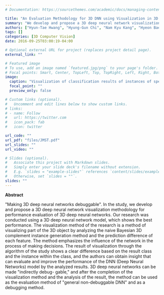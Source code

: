 ```yaml
---
# Documentation: https://sourcethemes.com/academic/docs/managing-content/

title: "An Evaluation Methodology for 3D DNN using Visualization in 3D Data Classification"
summary: "We develop and propose a 3D deep neural network visualization methodology for performance evaluation of 3D deep neural networks."
authors: ["Hyun-Tae Hwang", "Hyung-Gun Chi", "Nam Kyu Kang", "Hyeon Bae Kong", "Jiaqi Lu", "Hyungseok Ohk", "Soo-Hong Lee"]
tags: []
categories: [3D Computer Vision]
date: 2016-09-25T03:00:19-04:00

# Optional external URL for project (replaces project detail page).
external_link: ""

# Featured image
# To use, add an image named `featured.jpg/png` to your page's folder.
# Focal points: Smart, Center, TopLeft, Top, TopRight, Left, Right, BottomLeft, Bottom, BottomRight.
image:
  caption: "Visualization of classification results of instances of specific classes (with ID on ShapeNet)"
  focal_point: ""
  preview_only: false

# Custom links (optional).
#   Uncomment and edit lines below to show custom links.
# links:
# - name: Follow
#   url: https://twitter.com
#   icon_pack: fab
#   icon: twitter

url_code: ""
url_pdf: "files/JMST.pdf"
url_slides: ""
url_video: ""

# Slides (optional).
#   Associate this project with Markdown slides.
#   Simply enter your slide deck's filename without extension.
#   E.g. `slides = "example-slides"` references `content/slides/example-slides.md`.
#   Otherwise, set `slides = ""`.
slides: ""
---
```

**Abstract**

"Making 3D deep neural networks debuggable". In the study, we develop and propose a 3D deep neural network visualization methodology for performance evaluation of 3D deep neural networks. Our research was conducted using a 3D deep neural network model, which shows the best performance. The visualization method of the research is a method of visualizing part of the 3D object by analyzing the naive Bayesian 3D complement instance generation method and the prediction difference of each feature. The method emphasizes the influence of the network in the process of making decisions. The result of visualization through the algorithm of the study shows a clear difference based on the result class and the instance within the class, and the authors can obtain insight that can evaluate and improve the performance of the DNN (Deep Neural Networks) model by the analyzed results. 3D deep neural networks can be made "indirectly debug- gable," and after the completion of the visualization method and the analysis of the result, the method can be used as the evaluation method of "general non-debuggable DNN" and as a debugging method.
